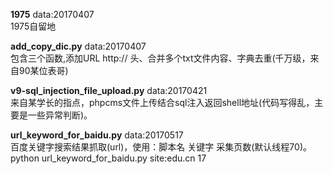 **1975**  data:20170407    
1975自留地

**add_copy_dic.py**  data:20170407   
包含三个函数,添加URL http:// 头、合并多个txt文件内容、字典去重(千万级，来自90某位表哥)

**v9-sql_injection_file_upload.py**  data:20170421   
来自某学长的指点，phpcms文件上传结合sql注入返回shell地址(代码写得乱，主要是一些异常判断)。

**url_keyword_for_baidu.py**  data:20170517   
百度关键字搜索结果抓取(url)，使用：脚本名 关键字 采集页数(默认线程70)。 python url_keyword_for_baidu.py site:edu.cn 17
